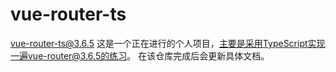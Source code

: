 # vue-router-ts
vue-router-ts@3.6.5
这是一个正在进行的个人项目，主要是采用TypeScript实现一遍vue-router@3.6.5的练习。
在该仓库完成后会更新具体文档。